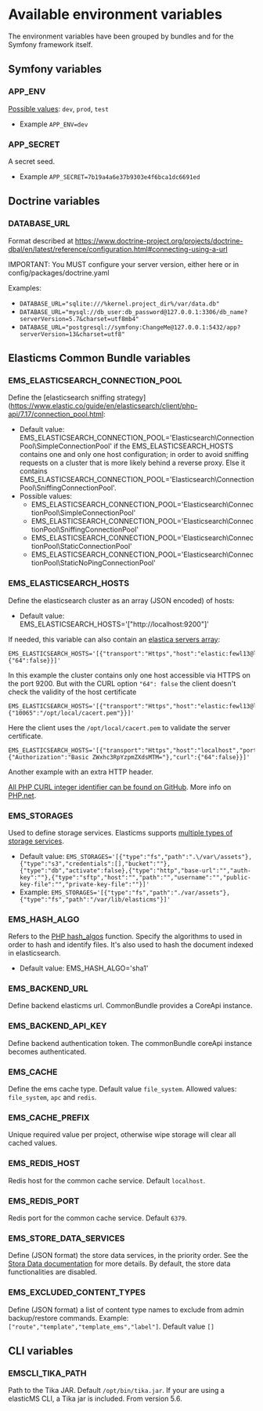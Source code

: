 # Available environment variables

The environment variables have been grouped by bundles and for the Symfony framework itself.

## Symfony variables

### APP_ENV

[Possible values](https://symfony.com/doc/current/configuration.html#selecting-the-active-environment): `dev`, `prod`, `test`
- Example `APP_ENV=dev`

### APP_SECRET

A secret seed.
- Example `APP_SECRET=7b19a4a6e37b9303e4f6bca1dc6691ed`

## Doctrine variables

### DATABASE_URL

Format described at https://www.doctrine-project.org/projects/doctrine-dbal/en/latest/reference/configuration.html#connecting-using-a-url

IMPORTANT: You MUST configure your server version, either here or in config/packages/doctrine.yaml

Examples: 
- `DATABASE_URL="sqlite:///%kernel.project_dir%/var/data.db"`
- `DATABASE_URL="mysql://db_user:db_password@127.0.0.1:3306/db_name?serverVersion=5.7&charset=utf8mb4"`
- `DATABASE_URL="postgresql://symfony:ChangeMe@127.0.0.1:5432/app?serverVersion=13&charset=utf8"`


## Elasticms Common Bundle variables

### EMS_ELASTICSEARCH_CONNECTION_POOL

Define the [elasticsearch sniffing strategy](https://www.elastic.co/guide/en/elasticsearch/client/php-api/7.17/connection_pool.html:
- Default value: EMS_ELASTICSEARCH_CONNECTION_POOL='Elasticsearch\\ConnectionPool\\SimpleConnectionPool' if the EMS_ELASTICSEARCH_HOSTS contains one and only one host configuration; in order to avoid sniffing requests on a cluster that is more likely behind a reverse proxy. Else it contains EMS_ELASTICSEARCH_CONNECTION_POOL='Elasticsearch\\ConnectionPool\\SniffingConnectionPool'.
- Possible values:
    - EMS_ELASTICSEARCH_CONNECTION_POOL='Elasticsearch\\ConnectionPool\\SimpleConnectionPool'
    - EMS_ELASTICSEARCH_CONNECTION_POOL='Elasticsearch\\ConnectionPool\\SniffingConnectionPool'
    - EMS_ELASTICSEARCH_CONNECTION_POOL='Elasticsearch\\ConnectionPool\\StaticConnectionPool'
    - EMS_ELASTICSEARCH_CONNECTION_POOL='Elasticsearch\\ConnectionPool\\StaticNoPingConnectionPool'

### EMS_ELASTICSEARCH_HOSTS

Define the elasticsearch cluster as an array (JSON encoded) of hosts:
- Default value: EMS_ELASTICSEARCH_HOSTS='["http://localhost:9200"]'

If needed, this variable can also contain an [elastica servers array](https://elastica-docs.readthedocs.io/en/latest/client.html#client-configurations):

```dotenv
EMS_ELASTICSEARCH_HOSTS='[{"transport":"Https","host":"elastic:fewl13@localhost","port":9200,"curl":{"64":false}}]'
```
In this example the cluster contains only one host accessible via HTTPS on the port 9200. But with the CURL option `"64": false` the client doesn't check the validity of the host certificate

```dotenv
EMS_ELASTICSEARCH_HOSTS='[{"transport":"Https","host":"elastic:fewl13@localhost","port":9200,"curl":{"10065":"/opt/local/cacert.pem"}}]'
```
Here the client uses the `/opt/local/cacert.pem` to validate the server certificate.


```dotenv
EMS_ELASTICSEARCH_HOSTS='[{"transport":"Https","host":"localhost","port":9200,"headers":{"Authorization":"Basic ZWxhc3RpYzpmZXdsMTM="},"curl":{"64":false}}]'
```
Another example with an extra HTTP header.

[All PHP CURL integer identifier can be found on GitHub](https://github.com/JetBrains/phpstorm-stubs/blob/master/curl/curl_d.php). More info on [PHP.net](https://www.php.net/manual/en/function.curl-setopt.php).

### EMS_STORAGES

Used to define storage services. Elasticms supports [multiple types of storage services](https://github.com/ems-project/EMSCommonBundle/blob/master/src/Resources/doc/storages.md).
- Default value: `EMS_STORAGES='[{"type":"fs","path":".\/var\/assets"},{"type":"s3","credentials":[],"bucket":""},{"type":"db","activate":false},{"type":"http","base-url":"","auth-key":""},{"type":"sftp","host":"","path":"","username":"","public-key-file":"","private-key-file":""}]'`
- Example: `EMS_STORAGES='[{"type":"fs","path":"./var/assets"},{"type":"fs","path":"/var/lib/elasticms"}]'`

### EMS_HASH_ALGO

Refers to the [PHP hash_algos](https://www.php.net/manual/fr/function.hash-algos.php) function. Specify the algorithms to used in order to hash and identify files. It's also used to hash the document indexed in elasticsearch.
- Default value: EMS_HASH_ALGO='sha1'

### EMS_BACKEND_URL

Define backend elasticms url. CommonBundle provides a CoreApi instance.

### EMS_BACKEND_API_KEY

Define backend authentication token. The commonBundle coreApi instance becomes authenticated.

### EMS_CACHE

Define the ems cache type. Default value `file_system`.
Allowed values: `file_system`, `apc` and `redis`.

### EMS_CACHE_PREFIX

Unique required value per project, otherwise wipe storage will clear all cached values.

### EMS_REDIS_HOST

Redis host for the common cache service. Default `localhost`.

### EMS_REDIS_PORT

Redis port for the common cache service. Default `6379`.


### EMS_STORE_DATA_SERVICES

Define (JSON format) the store data services, in the priority order. See the [Stora Data documentation](../recipes/store-data.md) for more details. By default, the store data functionalities are disabled.

### EMS_EXCLUDED_CONTENT_TYPES

Define (JSON format) a list of content type names to exclude from admin backup/restore commands. Example: `["route","template","template_ems","label"]`. Default value `[]`

## CLI variables

### EMSCLI_TIKA_PATH

Path to the Tika JAR. Default `/opt/bin/tika.jar`. If your are using a elasticMS CLI, a Tika jar is included. From version 5.6.
